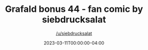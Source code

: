 ---
title: "Grafald bonus 44 - fan comic by siebdrucksalat"
type: "image"
date: 2023-03-11T00:00:00-04:00
draft: false
categories:
- comics
- collaborations
tags:
- grafald
image_path: "../img/2023/bonus_44.png"
alt_text: ""
author: "[/u/siebdrucksalat](https://reddit.com/u/siebdrucksalat)"
---